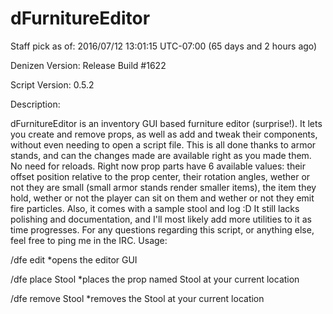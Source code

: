 # dFurnitureEditor

Staff pick as of: 2016/07/12 13:01:15 UTC-07:00 (65 days and 2 hours ago)

Denizen Version: Release Build #1622 

Script Version: 0.5.2 

Description:

dFurnitureEditor is an inventory GUI based furniture editor (surprise!).
It lets you create and remove props, as well as add and tweak their components, without even needing to open a script file. This is all done thanks to armor stands, and can the changes made are available right as you made them. No need for reloads.
Right now prop parts have 6 available values: their offset position relative to the prop center, their rotation angles, wether or not they are small (small armor stands render smaller items), the item they hold, wether or not the player can sit on them and wether or not they emit fire particles.
Also, it comes with a sample stool and log :D
It still lacks polishing and documentation, and I'll most likely add more utilities to it as time progresses.
For any questions regarding this script, or anything else, feel free to ping me in the IRC.
Usage:

/dfe edit *opens the editor GUI

/dfe place Stool *places the prop named Stool at your current location

/dfe remove Stool *removes the Stool at your current location 
